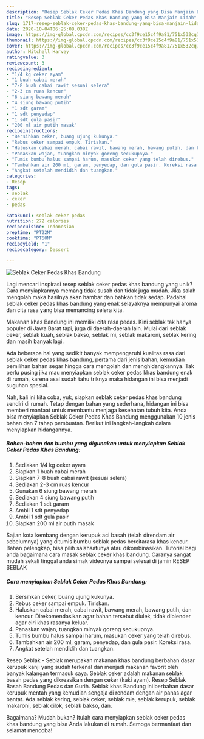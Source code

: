 ```yaml
---
description: "Resep Seblak Ceker Pedas Khas Bandung yang Bisa Manjain Lidah"
title: "Resep Seblak Ceker Pedas Khas Bandung yang Bisa Manjain Lidah"
slug: 1717-resep-seblak-ceker-pedas-khas-bandung-yang-bisa-manjain-lidah
date: 2020-10-04T06:25:08.038Z
image: https://img-global.cpcdn.com/recipes/cc3f9ce15c4f9a81/751x532cq70/seblak-ceker-pedas-khas-bandung-foto-resep-utama.jpg
thumbnail: https://img-global.cpcdn.com/recipes/cc3f9ce15c4f9a81/751x532cq70/seblak-ceker-pedas-khas-bandung-foto-resep-utama.jpg
cover: https://img-global.cpcdn.com/recipes/cc3f9ce15c4f9a81/751x532cq70/seblak-ceker-pedas-khas-bandung-foto-resep-utama.jpg
author: Mitchell Harvey
ratingvalue: 3
reviewcount: 3
recipeingredient:
- "1/4 kg ceker ayam"
- "1 buah cabai merah"
- "7-8 buah cabai rawit sesuai selera"
- "2-3 cm ruas kencur"
- "6 siung bawang merah"
- "4 siung bawang putih"
- "1 sdt garam"
- "1 sdt penyedap"
- "1 sdt gula pasir"
- "200 ml air putih masak"
recipeinstructions:
- "Bersihkan ceker, buang ujung kukunya."
- "Rebus ceker sampai empuk. Tiriskan."
- "Haluskan cabai merah, cabai rawit, bawang merah, bawang putih, dan kencur. Direkomendasikan agar bahan tersebut diulek, tidak diblender agar ciri khas rasanya keluar."
- "Panaskan wajan, tuangkan minyak goreng secukupnya."
- "Tumis bumbu halus sampai harum, masukan ceker yang telah direbus."
- "Tambahkan air 200 ml, garam, penyedap, dan gula pasir. Koreksi rasa."
- "Angkat setelah mendidih dan tuangkan."
categories:
- Resep
tags:
- seblak
- ceker
- pedas

katakunci: seblak ceker pedas 
nutrition: 272 calories
recipecuisine: Indonesian
preptime: "PT22M"
cooktime: "PT60M"
recipeyield: "1"
recipecategory: Dessert

---
```



![Seblak Ceker Pedas Khas Bandung](https://img-global.cpcdn.com/recipes/cc3f9ce15c4f9a81/751x532cq70/seblak-ceker-pedas-khas-bandung-foto-resep-utama.jpg)

Lagi mencari inspirasi resep seblak ceker pedas khas bandung yang unik? Cara menyiapkannya memang tidak susah dan tidak juga mudah. Jika salah mengolah maka hasilnya akan hambar dan bahkan tidak sedap. Padahal seblak ceker pedas khas bandung yang enak selayaknya mempunyai aroma dan cita rasa yang bisa memancing selera kita.

Makanan khas Bandung ini memiliki cita rasa pedas. Kini seblak tak hanya populer di Jawa Barat tapi, juga di daerah-daerah lain. Mulai dari seblak ceker, seblak kuah, seblak bakso, seblak mi, seblak makaroni, seblak kering dan masih banyak lagi.

Ada beberapa hal yang sedikit banyak mempengaruhi kualitas rasa dari seblak ceker pedas khas bandung, pertama dari jenis bahan, kemudian pemilihan bahan segar hingga cara mengolah dan menghidangkannya. Tak perlu pusing jika mau menyiapkan seblak ceker pedas khas bandung enak di rumah, karena asal sudah tahu triknya maka hidangan ini bisa menjadi suguhan spesial.


Nah, kali ini kita coba, yuk, siapkan seblak ceker pedas khas bandung sendiri di rumah. Tetap dengan bahan yang sederhana, hidangan ini bisa memberi manfaat untuk membantu menjaga kesehatan tubuh kita. Anda bisa menyiapkan Seblak Ceker Pedas Khas Bandung menggunakan 10 jenis bahan dan 7 tahap pembuatan. Berikut ini langkah-langkah dalam menyiapkan hidangannya.

<!--inarticleads1-->

##### Bahan-bahan dan bumbu yang digunakan untuk menyiapkan Seblak Ceker Pedas Khas Bandung:

1. Sediakan 1/4 kg ceker ayam
1. Siapkan 1 buah cabai merah
1. Siapkan 7-8 buah cabai rawit (sesuai selera)
1. Sediakan 2-3 cm ruas kencur
1. Gunakan 6 siung bawang merah
1. Sediakan 4 siung bawang putih
1. Sediakan 1 sdt garam
1. Ambil 1 sdt penyedap
1. Ambil 1 sdt gula pasir
1. Siapkan 200 ml air putih masak


Sajian kota kembang dengan kerupuk aci basah (telah direndam air sebelumnya) yang ditumis bumbu seblak pedas bercitarasa khas kencur. Bahan pelengkap, bisa pilih salahsatunya atau dikombinasikan. Tutorial bagi anda bagaimana cara masak seblak ceker khas bandung. Caranya sangat mudah sekali tinggal anda simak videonya sampai selesai di jamin RESEP SEBLAK 

<!--inarticleads2-->

##### Cara menyiapkan Seblak Ceker Pedas Khas Bandung:

1. Bersihkan ceker, buang ujung kukunya.
1. Rebus ceker sampai empuk. Tiriskan.
1. Haluskan cabai merah, cabai rawit, bawang merah, bawang putih, dan kencur. Direkomendasikan agar bahan tersebut diulek, tidak diblender agar ciri khas rasanya keluar.
1. Panaskan wajan, tuangkan minyak goreng secukupnya.
1. Tumis bumbu halus sampai harum, masukan ceker yang telah direbus.
1. Tambahkan air 200 ml, garam, penyedap, dan gula pasir. Koreksi rasa.
1. Angkat setelah mendidih dan tuangkan.


Resep Seblak - Seblak merupakan makanan khas bandung berbahan dasar kerupuk kanji yang sudah terkenal dan menjadi makanan favorit oleh banyak kalangan termasuk saya. Seblak ceker adalah makanan seblak basah pedas yang dikreasikan dengan ceker (kaki ayam). Resep Seblak Basah Bandung Pedas dan Gurih. Seblak khas Bandung ini berbahan dasar kerupuk mentah yang kemudian sengaja di rendam dengan air panas agar bantat. Ada seblak kering, seblak ceker, seblak mie, seblak kerupuk, seblak makaroni, seblak cilok, seblak bakso, dan. 

Bagaimana? Mudah bukan? Itulah cara menyiapkan seblak ceker pedas khas bandung yang bisa Anda lakukan di rumah. Semoga bermanfaat dan selamat mencoba!
